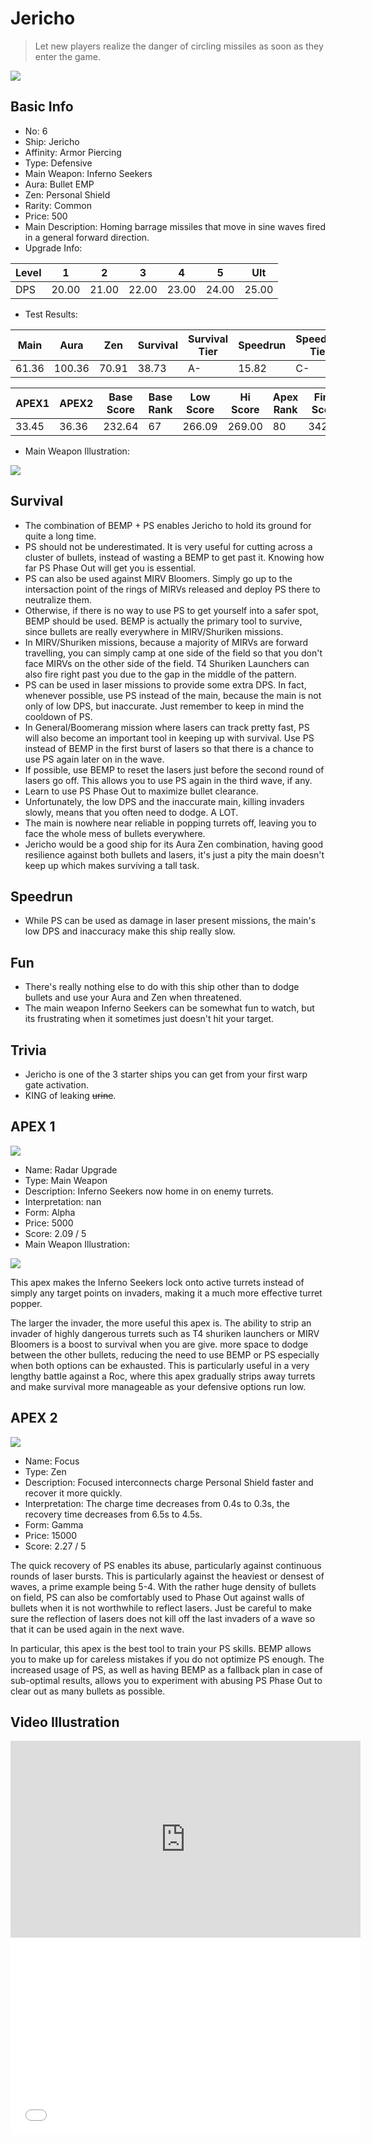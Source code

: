 # Jericho

> Let new players realize the danger of circling missiles as soon as they enter the game.

<img src="/ships/ship_6.png" style={{zoom:1}}/>

## Basic Info

- No: 6
- Ship: Jericho
- Affinity: Armor Piercing
- Type: Defensive
- Main Weapon: Inferno Seekers
- Aura: Bullet EMP
- Zen: Personal Shield
- Rarity: Common
- Price: 500
- Main Description: Homing barrage missiles that move in sine waves fired in a general forward direction.
- Upgrade Info: 

| Level | 1 | 2 | 3 | 4 | 5 | Ult |
|--|--|--|--|--|--|--|
| DPS | 20.00 | 21.00 | 22.00 | 23.00 | 24.00 | 25.00 |

- Test Results: 

| Main | Aura | Zen | Survival | Survival Tier | Speedrun | Speedrun Tier | Fun | Fun Tier |
|--|--|--|--|--|--|--|--|--|
| 61.36 | 100.36 | 70.91 | 38.73 | A- | 15.82 | C- | 19.09 | C- |

| APEX1 | APEX2 | Base Score | Base Rank | Low Score | Hi Score | Apex Rank | Final Score | FinalRank |
|--|--|--|--|--|--|--|--|--|
| 33.45 | 36.36 | 232.64 | 67 | 266.09 | 269.00 | 80 | 342.64 | 81 |

- Main Weapon Illustration:

<img src="/illustration/main_6.gif" style={{zoom:1}}/>

## Survival

- The combination of BEMP + PS enables Jericho to hold its ground for quite a long time.
- PS should not be underestimated. It is very useful for cutting across a cluster of bullets, instead of wasting a BEMP to get past it. Knowing how far PS Phase Out will get you is essential.
- PS can also be used against MIRV Bloomers. Simply go up to the intersaction point of the rings of MIRVs released and deploy PS there to neutralize them.
- Otherwise, if there is no way to use PS to get yourself into a safer spot, BEMP should be used. BEMP is actually the primary tool to survive, since bullets are really everywhere in MIRV/Shuriken missions.
- In MIRV/Shuriken missions, because a majority of MIRVs are forward travelling, you can simply camp at one side of the field so that you don't face MIRVs on the other side of the field. T4 Shuriken Launchers can also fire right past you due to the gap in the middle of the pattern.
- PS can be used in laser missions to provide some extra DPS. In fact, whenever possible, use PS instead of the main, because the main is not only of low DPS, but inaccurate. Just remember to keep in mind the cooldown of PS.
- In General/Boomerang mission where lasers can track pretty fast, PS will also become an important tool in keeping up with survival. Use PS instead of BEMP in the first burst of lasers so that there is a chance to use PS again later on in the wave.
- If possible, use BEMP to reset the lasers just before the second round of lasers go off. This allows you to use PS again in the third wave, if any.
- Learn to use PS Phase Out to maximize bullet clearance.
- Unfortunately, the low DPS and the inaccurate main, killing invaders slowly, means that you often need to dodge. A LOT.
- The main is nowhere near reliable in popping turrets off, leaving you to face the whole mess of bullets everywhere.
- Jericho would be a good ship for its Aura Zen combination, having good resilience against both bullets and lasers, it's just a pity the main doesn't keep up which makes surviving a tall task.

## Speedrun

- While PS can be used as damage in laser present missions, the main's low DPS and inaccuracy make this ship really slow.

## Fun

- There's really nothing else to do with this ship other than to dodge bullets and use your Aura and Zen when threatened.
- The main weapon Inferno Seekers can be somewhat fun to watch, but its frustrating when it sometimes just doesn't hit your target.

## Trivia

- Jericho is one of the 3 starter ships you can get from your first warp gate activation.
- KING of leaking ~~urine~~.

## APEX 1

<img src="/ships/ship_6_apex_1.png" style={{zoom:1}}/>

- Name: Radar Upgrade
- Type: Main Weapon
- Description: Inferno Seekers now home in on enemy turrets.
- Interpretation: nan
- Form: Alpha
- Price: 5000
- Score: 2.09 / 5
- Main Weapon Illustration:

<img src="/illustration/main_6_alpha.gif" style={{zoom:1}}/>

This apex makes the Inferno Seekers lock onto active turrets instead of simply any target points on invaders, making it a much more effective turret popper.

The larger the invader, the more useful this apex is. The ability to strip an invader of highly dangerous turrets such as T4 shuriken launchers or MIRV Bloomers is a boost to survival when you are give. more space to dodge between the other bullets, reducing the need to use BEMP or PS especially when both options can be exhausted. This is particularly useful in a very lengthy battle against a Roc, where this apex gradually strips away turrets and make survival more manageable as your defensive options run low.

## APEX 2

<img src="/ships/ship_6_apex_2.png" style={{zoom:1}}/>

- Name: Focus
- Type: Zen
- Description: Focused interconnects charge Personal Shield faster and recover it more quickly.
- Interpretation: The charge time decreases from 0.4s to 0.3s, the recovery time decreases from 6.5s to 4.5s.
- Form: Gamma
- Price: 15000
- Score: 2.27 / 5

The quick recovery of PS enables its abuse, particularly against continuous rounds of laser bursts. This is particularly against the heaviest or densest of waves, a prime example being 5-4. With the rather huge density of bullets on field, PS can also be comfortably used to Phase Out against walls of bullets when it is not worthwhile to reflect lasers. Just be careful to make sure the reflection of lasers does not kill off the last invaders of a wave so that it can be used again in the next wave.

In particular, this apex is the best tool to train your PS skills. BEMP allows you to make up for careless mistakes if you do not optimize PS enough. The increased usage of PS, as well as having BEMP as a fallback plan in case of sub-optimal results, allows you to experiment with abusing PS Phase Out to clear out as many bullets as possible.

## Video Illustration

<iframe width="560" height="315" src="https://www.youtube.com/embed/XR2b3e1RxOw?si=vusw3vkFg3HNQRon" title="YouTube video player" frameborder="0" allow="accelerometer; autoplay; clipboard-write; encrypted-media; gyroscope; picture-in-picture; web-share" referrerpolicy="strict-origin-when-cross-origin" allowfullscreen></iframe>

<br/>

<iframe width="560" height="315" src="//player.bilibili.com/player.html?aid=263322157&bvid=BV1te411N7kM&cid=910262418&p=1&autoplay=false" scrolling="no" border="0" frameborder="no" allow="accelerometer; autoplay; clipboard-write; encrypted-media; gyroscope; picture-in-picture; web-share" framespacing="0" allowfullscreen="true"> </iframe>